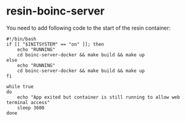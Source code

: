 # resin-boinc-server

You need to add following code to the start of the resin container:

```
#!/bin/bash
if [[ "$INITSYSTEM" == "on" ]]; then
	echo "RUNNING"
	cd boinc-server-docker && make build && make up
else
	echo "RUNNING"
	cd boinc-server-docker && make build && make up
fi

while true
do
	echo "App exited but container is still running to allow web terminal access"
	sleep 3600
done
```
